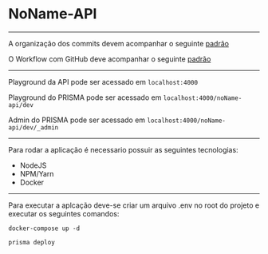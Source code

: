 # NoName-API

---

A organização dos commits devem acompanhar o seguinte [padrão](https://gist.github.com/fnoquiq/12f7800b219ff03de84ab10dba24e9af)

O Workflow com GitHub deve acompanhar o seguinte [padrão](https://gist.github.com/viniciustpimenta/bcea2a54d25faa7d1a392ca46ac21e95)

---

Playground da API pode ser acessado em `localhost:4000`

Playground do PRISMA pode ser acessado em `localhost:4000/noName-api/dev`

Admin do PRISMA pode ser acessado em `localhost:4000/noName-api/dev/_admin`

---

Para rodar a aplicação é necessario possuir as seguintes tecnologias:

- NodeJS
- NPM/Yarn
- Docker

---

Para executar a aplcação deve-se criar um arquivo .env no root do projeto e executar os seguintes comandos:

```
docker-compose up -d
```

```
prisma deploy
```

